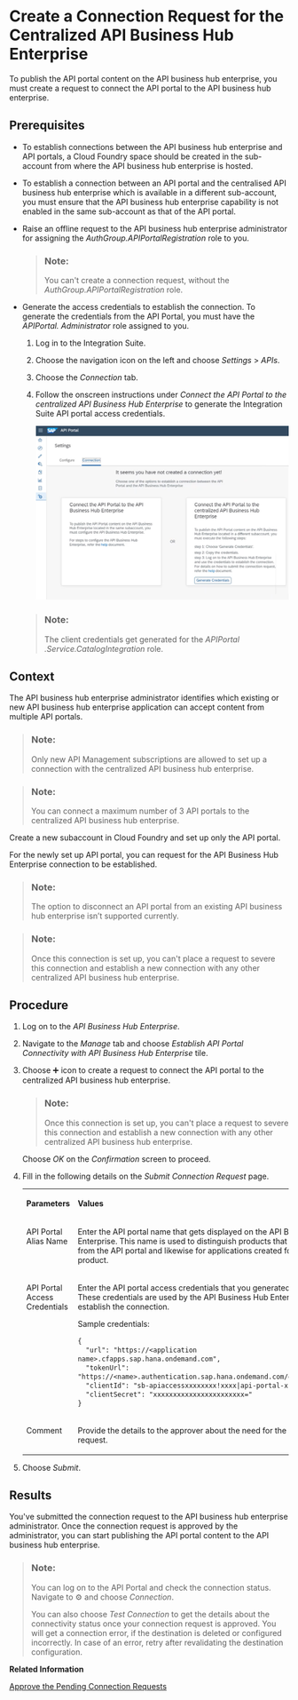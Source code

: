 <!-- loio02f7877360a64c6b8d853fed9b2d9cc6 -->

<link rel="stylesheet" type="text/css" href="../css/sap-icons.css"/>

# Create a Connection Request for the Centralized API Business Hub Enterprise

To publish the API portal content on the API business hub enterprise, you must create a request to connect the API portal to the API business hub enterprise.



<a name="loio02f7877360a64c6b8d853fed9b2d9cc6__prereq_wnz_n4r_f4b"/>

## Prerequisites

-   To establish connections between the API business hub enterprise and API portals, a Cloud Foundry space should be created in the sub-account from where the API business hub enterprise is hosted.

-   To establish a connection between an API portal and the centralised API business hub enterprise which is available in a different sub-account, you must ensure that the API business hub enterprise capability is not enabled in the same sub-account as that of the API portal.

-   Raise an offline request to the API business hub enterprise administrator for assigning the *AuthGroup.APIPortalRegistration* role to you.

    > ### Note:  
    > You can't create a connection request, without the *AuthGroup.APIPortalRegistration* role.

-   Generate the access credentials to establish the connection. To generate the credentials from the API Portal, you must have the *APIPortal. Administrator* role assigned to you.

    1.  Log in to the Integration Suite.

    2.  Choose the navigation icon on the left and choose *Settings* \> *APIs*.

    3.  Choose the *Connection* tab.

    4.  Follow the onscreen instructions under *Connect the API Portal to the centralized API Business Hub Enterprise* to generate the Integration Suite API portal access credentials.

        ![](images/ABHE_Connection_a5eb276.png)


    > ### Note:  
    > The client credentials get generated for the *APIPortal .Service.CatalogIntegration* role.




## Context

The API business hub enterprise administrator identifies which existing or new API business hub enterprise application can accept content from multiple API portals.

> ### Note:  
> Only new API Management subscriptions are allowed to set up a connection with the centralized API business hub enterprise.

> ### Note:  
> You can connect a maximum number of 3 API portals to the centralized API business hub enterprise.

Create a new subaccount in Cloud Foundry and set up only the API portal.

For the newly set up API portal, you can request for the API Business Hub Enterprise connection to be established.

> ### Note:  
> The option to disconnect an API portal from an existing API business hub enterprise isn’t supported currently.

> ### Note:  
> Once this connection is set up, you can't place a request to severe this connection and establish a new connection with any other centralized API business hub enterprise.



## Procedure

1.  Log on to the *API Business Hub Enterprise*.

2.  Navigate to the *Manage* tab and choose *Establish API Portal Connectivity with API Business Hub Enterprise* tile.

3.  Choose :heavy_plus_sign: icon to create a request to connect the API portal to the centralized API business hub enterprise.

    > ### Note:  
    > Once this connection is set up, you can't place a request to severe this connection and establish a new connection with any other centralized API business hub enterprise.

    Choose *OK* on the *Confirmation* screen to proceed.

4.  Fill in the following details on the *Submit Connection Request* page.


    <table>
    <tr>
    <th valign="top">

    Parameters


    
    </th>
    <th valign="top">

    Values


    
    </th>
    </tr>
    <tr>
    <td valign="top">

    API Portal Alias Name


    
    </td>
    <td valign="top">

    Enter the API portal name that gets displayed on the API Business Hub Enterprise. This name is used to distinguish products that are published from the API portal and likewise for applications created for the product.


    
    </td>
    </tr>
    <tr>
    <td valign="top">

    API Portal Access Credentials


    
    </td>
    <td valign="top">

    Enter the API portal access credentials that you generated earlier. These credentials are used by the API Business Hub Enterprise to establish the connection.

    Sample credentials:

    ```
    {
      "url": "https://<application name>.cfapps.sap.hana.ondemand.com",
      "tokenUrl": "https://<name>.authentication.sap.hana.ondemand.com/oauth/token",
      "clientId": "sb-apiaccessxxxxxxxx!xxxx|api-portal-xsuaa!bxxxx",
      "clientSecret": "xxxxxxxxxxxxxxxxxxxxxxx="
    }
    ```


    
    </td>
    </tr>
    <tr>
    <td valign="top">

    Comment


    
    </td>
    <td valign="top">

    Provide the details to the approver about the need for the connection request.


    
    </td>
    </tr>
    </table>
    
5.  Choose *Submit*.




<a name="loio02f7877360a64c6b8d853fed9b2d9cc6__result_s4c_yrs_f4b"/>

## Results

You've submitted the connection request to the API business hub enterprise administrator. Once the connection request is approved by the administrator, you can start publishing the API portal content to the API business hub enterprise.

> ### Note:  
> You can log on to the API Portal and check the connection status. Navigate to :gear: and choose *Connection*.
> 
> You can also choose *Test Connection* to get the details about the connectivity status once your connection request is approved. You will get a connection error, if the destination is deleted or configured incorrectly. In case of an error, retry after revalidating the destination configuration.

**Related Information**  


[Approve the Pending Connection Requests](approve-the-pending-connection-requests-b4e6f56.md "As an API business hub enterprise administrator, you must approve or reject the connection request after you receive them.")

